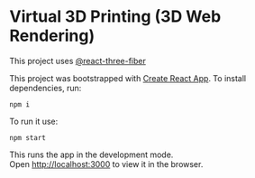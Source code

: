 # Virtual 3D Printing (3D Web Rendering)

This project uses [@react-three-fiber]()

This project was bootstrapped with [Create React App](https://github.com/facebook/create-react-app).
To install dependencies, run:

```shell
npm i
```

To run it use:

```shell
npm start
```

This runs the app in the development mode.\
Open [http://localhost:3000](http://localhost:3000) to view it in the browser.
